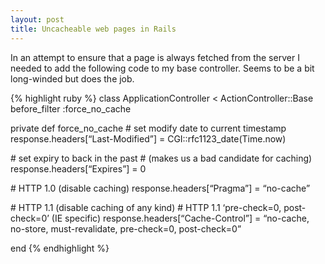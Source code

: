 ```yaml
--- 
layout: post
title: Uncacheable web pages in Rails
---
```

In an attempt to ensure that a page is always fetched from
the server I needed to add the following code to my base
controller. Seems to be a bit long-winded but does the job.

{% highlight ruby %}
class ApplicationController &lt; ActionController::Base
before\_filter :force\_no\_cache

private
def force\_no\_cache
\# set modify date to current timestamp
response.headers\[“Last-Modified”\] = CGI::rfc1123\_date(Time.now)

\# set expiry to back in the past
\# (makes us a bad candidate for caching)
response.headers\[“Expires”\] = 0

\# HTTP 1.0 (disable caching)
response.headers\[“Pragma”\] = “no-cache”

\# HTTP 1.1 (disable caching of any kind)
\# HTTP 1.1 ‘pre-check=0, post-check=0’ (IE specific)
response.headers\[“Cache-Control”\] =
“no-cache, no-store, must-revalidate, pre-check=0, post-check=0”

end
{% endhighlight %}
